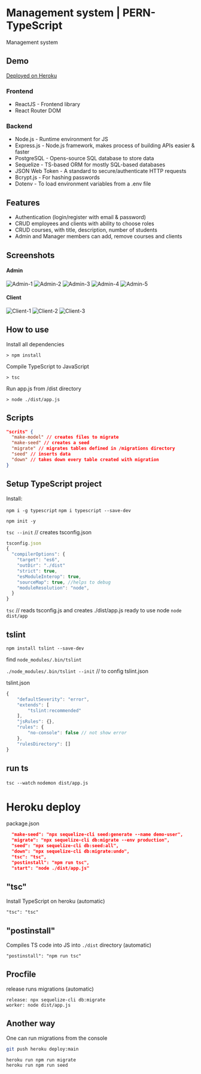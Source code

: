 # Management system | PERN-TypeScript

Management system

## Demo

[Deployed on Heroku](https://posgress-jarh.herokuapp.com/)

### Frontend

- ReactJS - Frontend library
- React Router DOM

### Backend

- Node.js - Runtime environment for JS
- Express.js - Node.js framework, makes process of building APIs easier & faster
- PostgreSQL - Opens-source SQL database to store data
- Sequelize - TS-based ORM for mostly SQL-based databases
- JSON Web Token - A standard to secure/authenticate HTTP requests
- Bcrypt.js - For hashing passwords
- Dotenv - To load environment variables from a .env file

## Features

- Authentication (login/register with email & password)
- CRUD employees and clients with ability to choose roles
- CRUD courses, with title, description, number of students
- Admin and Manager members can add, remove courses and clients

## Screenshots

#### Admin

![Admin-1](https://github.com/josearcani/ts-node-postgres/blob/main/screenshots/admin1.jpg)
![Admin-2](https://github.com/josearcani/ts-node-postgres/blob/main/screenshots/admin2.jpg)
![Admin-3](https://github.com/josearcani/ts-node-postgres/blob/main/screenshots/admin3.jpg)
![Admin-4](https://github.com/josearcani/ts-node-postgres/blob/main/screenshots/admin4.jpg)
![Admin-5](https://github.com/josearcani/ts-node-postgres/blob/main/screenshots/admin5.jpg)

#### Client

![Client-1](https://github.com/josearcani/ts-node-postgres/blob/main/screenshots/client1.jpg)
![Client-2](https://github.com/josearcani/ts-node-postgres/blob/main/screenshots/client2.jpg)
![Client-3](https://github.com/josearcani/ts-node-postgres/blob/main/screenshots/client3.jpg)

## How to use

Install all dependencies
```
> npm install
```
Compile TypeScript to JavaScript
```
> tsc
```
Run app.js from /dist directory
```
> node ./dist/app.js
```


## Scripts

```json
"scrits" {
  "make-model" // creates files to migrate
  "make-seed" // creates a seed
  "migrate" // migrates tables defined in /migrations directory
  "seed" // inserts data
  "down" // takes down every table created with migration
}
```

## Setup TypeScript project

Install:

`npm i -g typescript`
`npm i typescript --save-dev`

`npm init -y`

`tsc --init` // creates tsconfig.json

```js
tsconfig.json
{
  "compilerOptions": {
    "target": "es6",
    "outDir": "./dist"
    "strict": true,
    "esModuleInterop": true,
    "sourceMap": true, //helps to debug
    "moduleResolution": "node",
  }
}
```

`tsc` // reads tsconfig.js and creates ./dist/app.js ready to use node
`node dist/app`

## tslint

`npm install tslint --save-dev`

find `node_modules/.bin/tslint`

`./node_modules/.bin/tslint --init` // to config tslint.json

tslint.json

```js
{
    "defaultSeverity": "error",
    "extends": [
        "tslint:recommended"
    ],
    "jsRules": {},
    "rules": {
        "no-console": false // not show error
    },
    "rulesDirectory": []
}
```

## run ts

`tsc --watch`
`nodemon dist/app.js`


# Heroku deploy


package.json
```json
  "make-seed": "npx sequelize-cli seed:generate --name demo-user",
  "migrate": "npx sequelize-cli db:migrate --env production",
  "seed": "npx sequelize-cli db:seed:all",
  "down": "npx sequelize-cli db:migrate:undo",
  "tsc": "tsc",
  "postinstall": "npm run tsc",
  "start": "node ./dist/app.js"
```
## "tsc"
Install TypeScript on heroku (automatic)
```
"tsc": "tsc"
```
## "postinstall"
Compiles TS code into JS into `./dist` directory (automatic)
```
"postinstall": "npm run tsc"
```

## Procfile
release runs migrations (automatic)

```
release: npx sequelize-cli db:migrate
worker: node dist/app.js
```

## Another way
One can run migrations from the console
```bash
git push heroku deploy:main

heroku run npm run migrate
heroku run npm run seed
```
